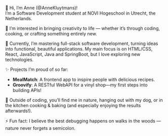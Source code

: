 👋 Hi, I’m Anne (@AnneKluytmans)!  
I’m a Software Development student at NOVI Hogeschool in Utrecht, the Netherlands.

👀 I’m interested in bringing creativity to life — whether it’s through coding, cooking, or crafting something entirely new.

🌱 Currently, I’m mastering full-stack software development, turning ideas into functional, beautiful applications. My main focus is on HTML/CSS, React, JavaScript, Java and SpringBoot, but I love exploring new technologies.

✨ Projects I’m proud of so far:
- **MealMatch**: A frontend app to inspire people with delicious recipes.
- **Groovify**: A RESTful WebAPI for a vinyl shop—my first steps into building APIs!

🍃 Outside of coding, you’ll find me in nature, hanging out with my dog, or in the kitchen cooking & baking (and especially enjoying the results afterwards!).

⚡ Fun fact: I believe the best debugging happens on walks in the woods — nature never forgets a semicolon.

<!---
AnneKluytmans/AnneKluytmans is a ✨ special ✨ repository because its `README.md` (this file) appears on your GitHub profile.
You can click the Preview link to take a look at your changes.
--->
